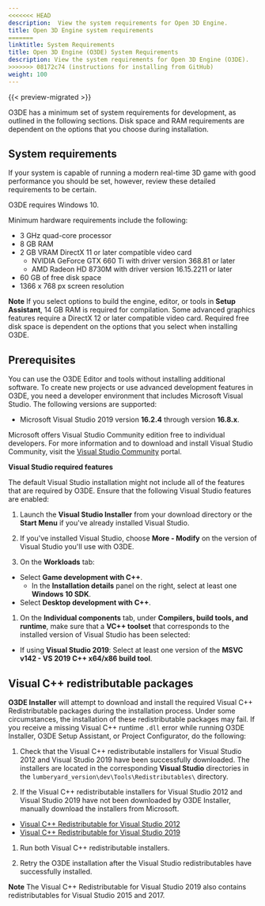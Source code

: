 ```yaml
---
<<<<<<< HEAD
description:  View the system requirements for Open 3D Engine. 
title: Open 3D Engine system requirements
=======
linktitle: System Requirements
title: Open 3D Engine (O3DE) System Requirements
description: View the system requirements for Open 3D Engine (O3DE).
>>>>>>> 08172c74 (instructions for installing from GitHub)
weight: 100
---
```


{{< preview-migrated >}}

O3DE has a minimum set of system requirements for development, as outlined in the following sections. Disk space and RAM requirements are dependent on the options that you choose during installation.

## System requirements<a name="system-requirements"></a>

If your system is capable of running a modern real-time 3D game with good performance you should be set, however, review these detailed requirements to be certain.

O3DE requires Windows 10.

Minimum hardware requirements include the following:
+ 3 GHz quad-core processor
+ 8 GB RAM
+ 2 GB VRAM DirectX 11 or later compatible video card
  + NVIDIA GeForce GTX 660 Ti with driver version 368.81 or later
  + AMD Radeon HD 8730M with driver version 16.15.2211 or later
+ 60 GB of free disk space
+ 1366 x 768 px screen resolution

**Note**
If you select options to build the engine, editor, or tools in **Setup Assistant**, 14 GB RAM is required for compilation.
Some advanced graphics features require a DirectX 12 or later compatible video card.
Required free disk space is dependent on the options that you select when installing O3DE.

## Prerequisites

You can use the O3DE Editor and tools without installing additional software. To create new projects or use advanced development features in O3DE, you need a developer environment that includes Microsoft Visual Studio. The following versions are supported:
+ Microsoft Visual Studio 2019 version **16.2.4** through version **16.8.x**.

Microsoft offers Visual Studio Community edition free to individual developers. For more information and to download and install Visual Studio Community, visit the [Visual Studio Community](https://visualstudio.microsoft.com/vs/community/) portal.

 **Visual Studio required features**

The default Visual Studio installation might not include all of the features that are required by O3DE. Ensure that the following Visual Studio features are enabled:

1.  Launch the **Visual Studio Installer** from your download directory or the **Start Menu** if you've already installed Visual Studio.

1.  If you've installed Visual Studio, choose **More - Modify** on the version of Visual Studio you'll use with O3DE.

1.  On the **Workloads** tab:
   + Select **Game development with C++**.
     + In the **Installation details** panel on the right, select at least one **Windows 10 SDK**.
   + Select **Desktop development with C++**.

1.  On the **Individual components** tab, under **Compilers, build tools, and runtime**, make sure that a **VC++ toolset** that corresponds to the installed version of Visual Studio has been selected:
   + If using **Visual Studio 2019**: Select at least one version of the **MSVC v142 - VS 2019 C++ x64/x86 build tool**.

## Visual C++ redistributable packages<a name="visual-studio-redistributable-requirements"></a>

 **O3DE Installer** will attempt to download and install the required Visual C++ Redistributable packages during the installation process. Under some circumstances, the installation of these redistributable packages may fail. If you receive a missing Visual C++ runtime `.dll` error while running O3DE Installer, O3DE Setup Assistant, or Project Configurator, do the following:

1.  Check that the Visual C++ redistributable installers for Visual Studio 2012 and Visual Studio 2019 have been successfully downloaded. The installers are located in the corresponding **Visual Studio** directories in the `lumberyard_version\dev\Tools\Redistributables\` directory.

1.  If the Visual C++ redistributable installers for Visual Studio 2012 and Visual Studio 2019 have not been downloaded by O3DE Installer, manually download the installers from Microsoft.
   +  [Visual C++ Redistributable for Visual Studio 2012](https://www.microsoft.com/en-us/download/details.aspx?id=30679)
   +  [Visual C++ Redistributable for Visual Studio 2019](https://visualstudio.microsoft.com/downloads/#other-family)

1.  Run both Visual C++ redistributable installers.

1.  Retry the O3DE installation after the Visual Studio redistributables have successfully installed.

**Note**
The Visual C++ Redistributable for Visual Studio 2019 also contains redistributables for Visual Studio 2015 and 2017.
